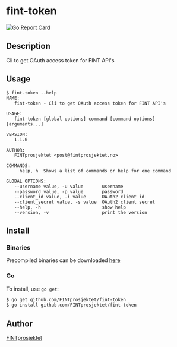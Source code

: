 # fint-token

[![Go Report Card](https://goreportcard.com/badge/github.com/FINTprosjektet/fint-token)](https://goreportcard.com/report/github.com/FINTprosjektet/fint-token)

## Description
Cli to get OAuth access token for FINT API's

## Usage
```
$ fint-token --help
NAME:
   fint-token - Cli to get OAuth access token for FINT API's

USAGE:
   fint-token [global options] command [command options] [arguments...]

VERSION:
   1.1.0

AUTHOR:
   FINTprosjektet <post@fintprosjektet.no>

COMMANDS:
     help, h  Shows a list of commands or help for one command

GLOBAL OPTIONS:
   --username value, -u value       username
   --password value, -p value       password
   --client_id value, -i value      OAuth2 client id
   --client_secret value, -s value  OAuth2 client secret
   --help, -h                       show help
   --version, -v                    print the version
```

## Install

### Binaries

Precompiled binaries can be downloaded [here](https://github.com/FINTprosjektet/fint-token/releases/latest)

### Go

To install, use `go get`:

```bash
$ go get github.com/FINTprosjektet/fint-token
$ go install github.com/FINTprosjektet/fint-token
```

## Author

[FINTprosjektet](https://fintprosjektet.github.io)
